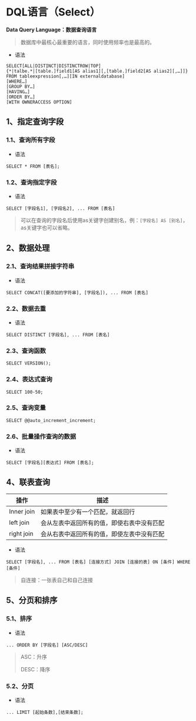 # DQL语言（Select）

**Data Query Language：数据查询语言**

> 数据库中最核心最重要的语言，同时使用频率也是最高的。

- 语法

```mysql
SELECT[ALL|DISTINCT|DISTINCTROW|TOP]
{*|talbe.*|[table.]field1[AS alias1][,[table.]field2[AS alias2][,…]]}
FROM tableexpression[,…][IN externaldatabase]
[WHERE…]
[GROUP BY…]
[HAVING…]
[ORDER BY…]
[WITH OWNERACCESS OPTION]
```

## 1、指定查询字段

### 1.1、查询所有字段

- 语法

```mysql
SELECT * FROM [表名];
```

### 1.2、查询指定字段

- 语法

```mysql
SELECT [字段名1], [字段名2], ... FROM [表名]
```

> 可以在查询的字段名后使用as关键字创建别名，例：`[字段名] AS [别名]`，as关键字也可以省略。

## 2、数据处理

### 2.1、查询结果拼接字符串

- 语法

```mysql
SELECT CONCAT([要添加的字符串], [字段名]), ... FROM [表名]
```

### 2.2、数据去重

- 语法

```mysql
SELECT DISTINCT [字段名], ... FROM [表名]
```

### 2.3、查询函数

```mysql
SELECT VERSION();
```

### 2.4、表达式查询

```mysql
SELECT 100-50;
```

### 2.5、查询变量

```mysql
SELECT @@auto_increment_increment;
```

### 2.6、批量操作查询的数据

- 语法

```mysql
SELECT [字段名][表达式] FROM [表名];
```

## 4、联表查询

| 操作       | 描述                                       |
| ---------- | ------------------------------------------ |
| Inner join | 如果表中至少有一个匹配，就返回行           |
| left join  | 会从左表中返回所有的值，即使右表中没有匹配 |
| right join | 会从右表中返回所有的值，即使左表中没有匹配 |

- 语法

```mysql
SELECT [字段名], ... FROM [表名] [连接方式] JOIN [连接的表] ON [条件] WHERE [条件]
```

> 自连接：一张表自己和自己连接

## 5、分页和排序

### 5.1、排序

- 语法

```mysql
... ORDER BY [字段名] [ASC/DESC]
```

> ASC：升序
>
> DESC：降序

### 5.2、分页

- 语法

```mysql
... LIMIT [起始条数],[结束条数];
```




